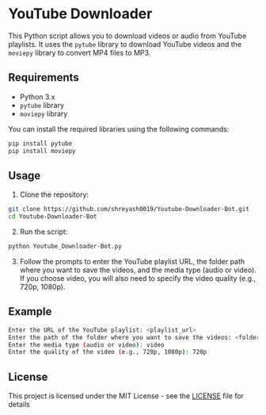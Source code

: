 # YouTube Downloader

This Python script allows you to download videos or audio from YouTube playlists. It uses the `pytube` library to download YouTube videos and the `moviepy` library to convert MP4 files to MP3.

## Requirements

- Python 3.x
- `pytube` library
- `moviepy` library

You can install the required libraries using the following commands:

```bash
pip install pytube
pip install moviepy
```

## Usage

1. Clone the repository:

```bash
git clone https://github.com/shreyash0019/Youtube-Downloader-Bot.git
cd Youtube-Downloader-Bot
```

2. Run the script:

```bash
python Youtube_Downloader-Bot.py
```

3. Follow the prompts to enter the YouTube playlist URL, the folder path where you want to save the videos, and the media type (audio or video). If you choose video, you will also need to specify the video quality (e.g., 720p, 1080p).

## Example

```bash
Enter the URL of the YouTube playlist: <playlist_url>
Enter the path of the folder where you want to save the videos: <folder_path>
Enter the media type (audio or video): video
Enter the quality of the video (e.g., 720p, 1080p): 720p
```

## License

This project is licensed under the MIT License - see the [LICENSE](LICENSE) file for details
